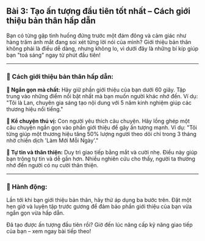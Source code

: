 ## Bài 3: Tạo ấn tượng đầu tiên tốt nhất – Cách giới thiệu bản thân hấp dẫn

Bạn có từng gặp tình huống đứng trước một đám đông và cảm giác như hàng trăm ánh mắt đang soi xét từng lời nói của mình? Giới thiệu bản thân không phải là điều dễ dàng, nhưng không lo, vì dưới đây là những bí kíp giúp bạn "toả sáng" ngay từ phút đầu tiên!

---

### 📌 Cách giới thiệu bản thân hấp dẫn:

**🔹 Ngắn gọn mà chất:**
Hãy giữ phần giới thiệu của bạn dưới 60 giây. Tập trung vào những điểm nổi bật nhất mà bạn muốn người khác nhớ đến. Ví dụ: "Tôi là Lan, chuyên gia sáng tạo nội dung với 5 năm kinh nghiệm giúp các thương hiệu nổi tiếng."

**🔹 Kể chuyện thú vị:**
Con người yêu thích câu chuyện. Hãy lồng ghép một câu chuyện ngắn gọn vào phần giới thiệu để gây ấn tượng mạnh. Ví dụ: "Tôi từng giúp một thương hiệu tăng 50% lượng người theo dõi chỉ trong 3 tháng nhờ chiến dịch 'Làm Mới Mỗi Ngày'."

**🔹 Tự tin và thân thiện:**
Duy trì giao tiếp bằng mắt và cười nhẹ. Điều này giúp bạn trông tự tin và dễ gần hơn. Nhiều nghiên cứu cho thấy, người ta thường nhớ đến người có nụ cười thân thiện.

---

### 🚀 Hành động:

Lần tới khi bạn giới thiệu bản thân, hãy thử áp dụng ba bước trên. Đặt một hẹn giờ và luyện tập trước gương để đảm bảo phần giới thiệu của bạn vừa ngắn gọn vừa hấp dẫn.

Đã tạo được ấn tượng đầu tiên rồi? Giờ đến lúc nâng cấp kỹ năng giao tiếp của bạn – xem ngay bài tiếp theo!